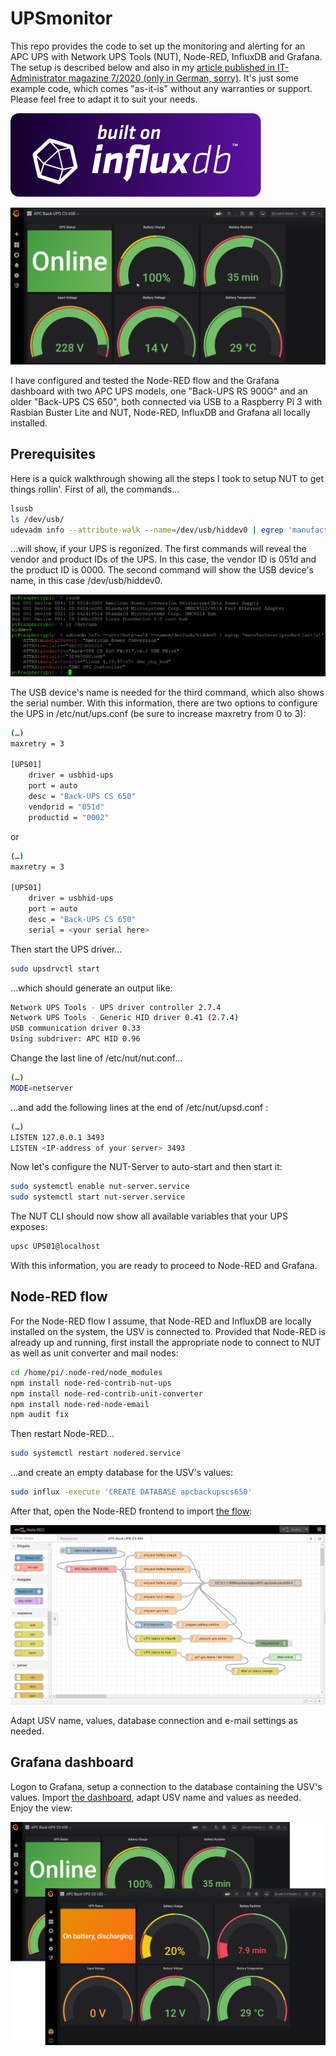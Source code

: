 # UPSmonitor
This repo provides the code to set up the monitoring and alerting for an APC UPS with Network UPS Tools (NUT), Node-RED, InfluxDB and Grafana. The setup is described below and also in my [article published in IT-Administrator magazine 7/2020 (only in German, sorry)](https://knermann.it/images/pdf/202007_IT-Administrator_NUT.pdf). It's just some example code, which comes "as-it-is" without any warranties or support. Please feel free to adapt it to suit your needs.

![Built on InfluxDB badge](media/built-on-influxdb.png)

![UPSmonitor Grafana dashboard](media/grafana_dashboard.png)

I have configured and tested the Node-RED flow and the Grafana dashboard with two APC UPS models, one "Back-UPS RS 900G" and an older "Back-UPS CS 650", both connected via USB to a Raspberry Pi 3 with Rasbian Buster Lite and NUT, Node-RED, InfluxDB and Grafana all locally installed.

## Prerequisites
Here is a quick walkthrough showing all the steps I took to setup NUT to get things rollin'. First of all, the commands…
```sh
lsusb
ls /dev/usb/
udevadm info --attribute-walk --name=/dev/usb/hiddev0 | egrep 'manufacturer|product|serial'
```
…will show, if your UPS is regonized. The first commands will reveal the vendor and product IDs of the UPS. In this case, the vendor ID is 051d and the product ID is 0000. The second command will show the USB device's name, in this case /dev/usb/hiddev0.

![USB commands](media/usb.png)

The USB device's name is needed for the third command, which also shows the serial number. With this information, there are two options to configure the UPS in /etc/nut/ups.conf (be sure to increase maxretry from 0 to 3): 
```sh
(…)
maxretry = 3
	
[UPS01]
    driver = usbhid-ups
    port = auto
    desc = "Back-UPS CS 650"
    vendorid = "051d"
    productid = "0002"
```
or
```sh
(…)
maxretry = 3
	
[UPS01]
	driver = usbhid-ups
	port = auto
	desc = "Back-UPS CS 650"
	serial = <your serial here>
```
Then start the UPS driver…
```sh
sudo upsdrvctl start
```
…which should generate an output like:
```sh
Network UPS Tools - UPS driver controller 2.7.4
Network UPS Tools - Generic HID driver 0.41 (2.7.4)
USB communication driver 0.33
Using subdriver: APC HID 0.96
```
Change the last line of /etc/nut/nut.conf…
```sh
(…)
MODE=netserver
```
…and add the following lines at the end of /etc/nut/upsd.conf :
```sh
(…)
LISTEN 127.0.0.1 3493
LISTEN <IP-address of your server> 3493
```
Now let's configure the NUT-Server to auto-start and then start it:

```sh
sudo systemctl enable nut-server.service
sudo systemctl start nut-server.service
```
The NUT CLI should now show all available variables that your UPS exposes:
```sh
upsc UPS01@localhost
```
With this information, you are ready to proceed to Node-RED and Grafana.


## Node-RED flow
For the Node-RED flow I assume, that Node-RED and InfluxDB are locally installed on the system, the USV is connected to. Provided that Node-RED is already up and running, first install the appropriate node to connect to NUT as well as unit converter and mail nodes:
```sh
cd /home/pi/.node-red/node_modules
npm install node-red-contrib-nut-ups
npm install node-red-contrib-unit-converter
npm install node-red-node-email
npm audit fix
```
Then restart Node-RED...
```sh
sudo systemctl restart nodered.service
```
...and create an empty database for the USV's values:
```sh
sudo influx -execute 'CREATE DATABASE apcbackupscs650'
```
After that, open the Node-RED frontend to import [the flow](https://github.com/cknermann/UPSmonitor/blob/master/UPSmonitor_node-red_flow.json):

![UPSmonitor Node-RED flow](media/node-red_flow.png)

Adapt USV name, values, database connection and e-mail settings as needed.

## Grafana dashboard
Logon to Grafana, setup a connection to the database containing the USV's values. Import [the dashboard](https://github.com/cknermann/UPSmonitor/blob/master/UPSmonitor_grafana_dashboard.json), adapt USV name and values as needed. Enjoy the view:

![UPSmonitor Grafana dashboards](media/grafana_dashboards.png)